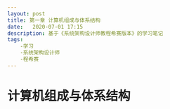 ```yaml
---
layout: post
title: 第一章 计算机组成与体系结构
date:   2020-07-01 17:15
description: 基于《系统架构设计师教程希赛版本》的学习笔记
tags: 
	-学习
	-系统架构设计师
	-程希赛
---
```


# 计算机组成与体系结构

